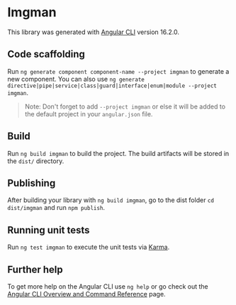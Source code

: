 # Imgman

This library was generated with [Angular CLI](https://github.com/angular/angular-cli) version 16.2.0.

## Code scaffolding

Run `ng generate component component-name --project imgman` to generate a new component. You can also use `ng generate directive|pipe|service|class|guard|interface|enum|module --project imgman`.
> Note: Don't forget to add `--project imgman` or else it will be added to the default project in your `angular.json` file. 

## Build

Run `ng build imgman` to build the project. The build artifacts will be stored in the `dist/` directory.

## Publishing

After building your library with `ng build imgman`, go to the dist folder `cd dist/imgman` and run `npm publish`.

## Running unit tests

Run `ng test imgman` to execute the unit tests via [Karma](https://karma-runner.github.io).

## Further help

To get more help on the Angular CLI use `ng help` or go check out the [Angular CLI Overview and Command Reference](https://angular.io/cli) page.
